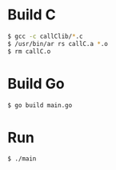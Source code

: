 # Build C

```bash
$ gcc -c callClib/*.c
$ /usr/bin/ar rs callC.a *.o
$ rm callC.o
```

# Build Go

```bash
$ go build main.go
```

# Run

```bash
$ ./main
```
